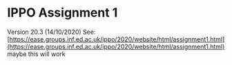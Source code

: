 # IPPO Assignment 1

Version 20.3 (14/10/2020)
See: [https://ease.groups.inf.ed.ac.uk/ippo/2020/website/html/assignment1.html](https://ease.groups.inf.ed.ac.uk/ippo/2020/website/html/assignment1.html)
maybe this will work
